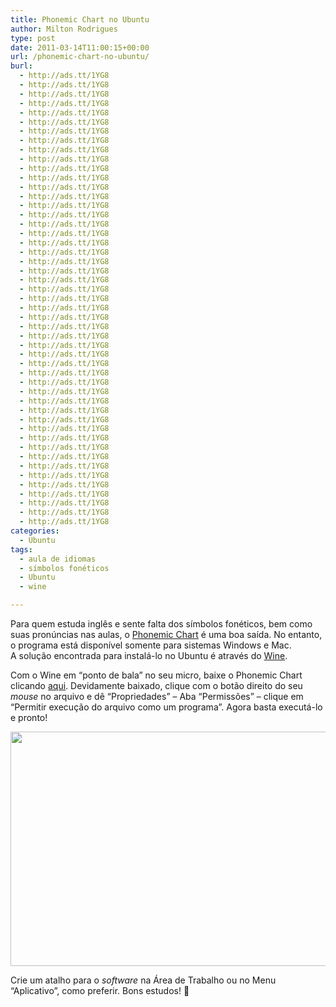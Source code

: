 ```yaml
---
title: Phonemic Chart no Ubuntu
author: Milton Rodrigues
type: post
date: 2011-03-14T11:00:15+00:00
url: /phonemic-chart-no-ubuntu/
burl:
  - http://ads.tt/1YG8
  - http://ads.tt/1YG8
  - http://ads.tt/1YG8
  - http://ads.tt/1YG8
  - http://ads.tt/1YG8
  - http://ads.tt/1YG8
  - http://ads.tt/1YG8
  - http://ads.tt/1YG8
  - http://ads.tt/1YG8
  - http://ads.tt/1YG8
  - http://ads.tt/1YG8
  - http://ads.tt/1YG8
  - http://ads.tt/1YG8
  - http://ads.tt/1YG8
  - http://ads.tt/1YG8
  - http://ads.tt/1YG8
  - http://ads.tt/1YG8
  - http://ads.tt/1YG8
  - http://ads.tt/1YG8
  - http://ads.tt/1YG8
  - http://ads.tt/1YG8
  - http://ads.tt/1YG8
  - http://ads.tt/1YG8
  - http://ads.tt/1YG8
  - http://ads.tt/1YG8
  - http://ads.tt/1YG8
  - http://ads.tt/1YG8
  - http://ads.tt/1YG8
  - http://ads.tt/1YG8
  - http://ads.tt/1YG8
  - http://ads.tt/1YG8
  - http://ads.tt/1YG8
  - http://ads.tt/1YG8
  - http://ads.tt/1YG8
  - http://ads.tt/1YG8
  - http://ads.tt/1YG8
  - http://ads.tt/1YG8
  - http://ads.tt/1YG8
  - http://ads.tt/1YG8
  - http://ads.tt/1YG8
  - http://ads.tt/1YG8
  - http://ads.tt/1YG8
  - http://ads.tt/1YG8
  - http://ads.tt/1YG8
  - http://ads.tt/1YG8
  - http://ads.tt/1YG8
  - http://ads.tt/1YG8
  - http://ads.tt/1YG8
  - http://ads.tt/1YG8
categories:
  - Ubuntu
tags:
  - aula de idiomas
  - símbolos fonéticos
  - Ubuntu
  - wine

---
```

Para quem estuda inglês e sente falta dos símbolos fonéticos, bem como suas pronúncias nas aulas, o <a title="Phonemic Chart" href="http://www.phonemicchart.com/" target="_blank">Phonemic Chart</a> é uma boa saída. No entanto, o programa está disponível somente para sistemas Windows e Mac. A soluç﻿ão encontrada para instalá-lo no Ubuntu é através do <a title="Wine" href="http://www.winehq.org/" target="_blank">Wine</a>.

Com o Wine em &#8220;ponto de bala&#8221; no seu micro, baixe o Phonemic Chart clicando <a title="aqui" href="http://www.teachingenglish.org.uk/sites/teacheng/files/PC_pron_chart_vector_0.exe" target="_blank">aqui</a>. Devidamente baixado, clique com o botão direito do seu _mouse_ no arquivo e dê &#8220;Propriedades&#8221; &#8211; Aba &#8220;Permissões&#8221; &#8211; clique em &#8220;Permitir execução do arquivo como um programa&#8221;. Agora basta executá-lo e pronto!

<p style="text-align: center;">
  <a href="http://www.ubuntero.com.br/wp-content/uploads/2011/03/Captura_de_tela1.png"><img class="aligncenter size-full wp-image-1839" src="http://www.ubuntero.com.br/wp-content/uploads/2011/03/Captura_de_tela1.png" alt="" width="640" height="375" /></a>
</p>

Crie um atalho para o _software_ na Área de Trabalho ou no Menu &#8220;Aplicativo&#8221;, como preferir. Bons estudos! 🙂
